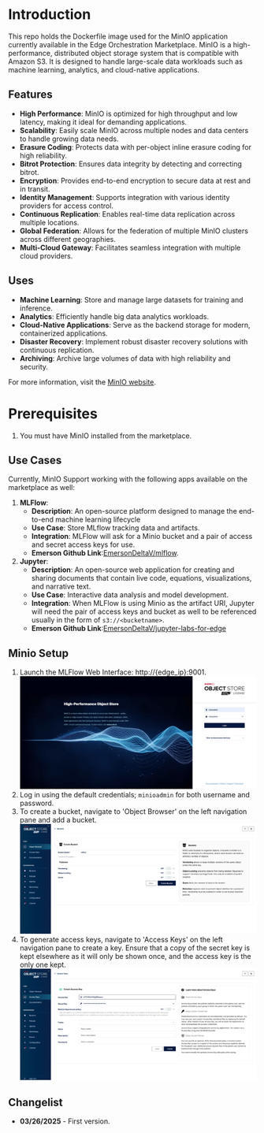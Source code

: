 # Introduction
This repo holds the Dockerfile image used for the MinIO application currently available in the Edge Orchestration Marketplace. MinIO is a high-performance, distributed object storage system that is compatible with Amazon S3. It is designed to handle large-scale data workloads such as machine learning, analytics, and cloud-native applications.

## Features
- **High Performance**: MinIO is optimized for high throughput and low latency, making it ideal for demanding applications.
- **Scalability**: Easily scale MinIO across multiple nodes and data centers to handle growing data needs.
- **Erasure Coding**: Protects data with per-object inline erasure coding for high reliability.
- **Bitrot Protection**: Ensures data integrity by detecting and correcting bitrot.
- **Encryption**: Provides end-to-end encryption to secure data at rest and in transit.
- **Identity Management**: Supports integration with various identity providers for access control.
- **Continuous Replication**: Enables real-time data replication across multiple locations.
- **Global Federation**: Allows for the federation of multiple MinIO clusters across different geographies.
- **Multi-Cloud Gateway**: Facilitates seamless integration with multiple cloud providers.

## Uses
- **Machine Learning**: Store and manage large datasets for training and inference.
- **Analytics**: Efficiently handle big data analytics workloads.
- **Cloud-Native Applications**: Serve as the backend storage for modern, containerized applications.
- **Disaster Recovery**: Implement robust disaster recovery solutions with continuous replication.
- **Archiving**: Archive large volumes of data with high reliability and security.

For more information, visit the [MinIO website](https://min.io/).

# Prerequisites
1. You must have MinIO installed from the marketplace.

## Use Cases
Currently, MinIO Support working with the following apps available on the marketplace as well:
1. **MLFlow**:
   - **Description**: An open-source platform designed to manage the end-to-end machine learning lifecycle
   - **Use Case**: Store MLflow tracking data and artifacts.
   - **Integration**: MLFlow will ask for a Minio bucket and a pair of access and secret access keys for use.
   - **Emerson Github Link**:[EmersonDeltaV/mlflow](https://github.com/EmersonDeltaV/mlflow).
2. **Jupyter**:
   - **Description**: An open-source web application for creating and sharing documents that contain live code, equations, visualizations, and narrative text.
   - **Use Case**: Interactive data analysis and model development.
   - **Integration**: When MLFlow is using Minio as the artifact URI, Jupyter will need the pair of access keys and bucket as well to be referenced usually in the form of `s3://<bucketname>`.
   - **Emerson Github Link**:[EmersonDeltaV/jupyter-labs-for-edge](https://github.com/EmersonDeltaV/jupyter-labs-for-edge)

## Minio Setup
1.	Launch the MLFlow Web Interface: http://{edge_ip}:9001.
![MinIO Web UI](https://github.com/EmersonDeltaV/minio/blob/main/assets/minio_landing_page.png?raw=true)
2. Log in using the default credentials; `minioadmin` for both username and password.
3. To create a bucket, navigate to 'Object Browser' on the left navigation pane and add a bucket.
![Minio Create Bucket](https://github.com/EmersonDeltaV/minio/blob/main/assets/create_bucket.png?raw=true)
4. To generate access keys, navigate to 'Access Keys' on the left navigation pane to create a key. Ensure that a copy of the secret key is kept elsewhere as it will only be shown once, and the access key is the only one kept.
![MinIO Create Access Key](https://github.com/EmersonDeltaV/minio/blob/main/assets/create_access_key.png?raw=true)
  
## Changelist
- **03/26/2025** - First version.

